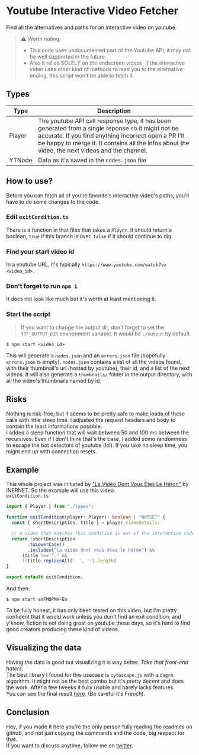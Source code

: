 # Youtube Interactive Video Fetcher
Find all the alternatives and paths for an interactive video on youtube.

> ⚠️ Worth noting:  
> - This code uses undocumented part of the Youtube API, it may not be well supported in the future.  
> - Also it relies SOLELY on the endscreen videos, if the interactive video uses other kind of methods to lead you to the alternative ending, this script won't be able to fetch it.  

## Types
| Type | Description |
| - | - |
| Player | The youtube API call response type, it has been generated from a single reponse so it might not be accurate. If you find anything incorrect open a PR I'll be happy to merge it. It contains all the infos about the video, the next videos and the channel.  
| YTNode | Data as it's saved in the `nodes.json` file |


## How to use?
Before you can fetch all of you're favorite's interactive video's paths, you'll have to do some changes to the code.  
### Edit `exitCondition.ts`
There is a function in that files that takes a `Player`. It should return a boolean, `true` if this branch is over, `false` if it should continue to dig.
### Find your start video id
In a youtube URL, it's typically `https://www.youtube.com/watch?v=<video_id>`.
### Don't forget to run `npm i`
It does not look like much but it's worth at least mentioning it.
### Start the script
> If you want to change the output dir, don't forget to set the `YTF_OUTPUT_DIR` environment variable. It would be `./output` by default.
```
$ npm start <video id>
```
This will generate a `nodes.json` and an `errors.json` file (hopefully `errors.json` is empty).
`nodes.json` contains a list of all the videos found, with their thumbnail's url (hosted by youtube), their id, and a list of the next videos.
It will also generate a `thumbnails/` folder in the output directory, with all the video's thumbnails named by id.
## Risks
Nothing is risk-free, but it seems to be pretty safe to make loads of these calls with little sleep time. I adjusted the request headers and body to contain the least informations possible.  
I added a sleep function that will wait between 50 and 100 ms between the recursives. Even if I don't think that's the case, I added some randomness to escape the bot detectors of youtube (lol). If you take no sleep time, you might end up with connection resets.
## Example
This whole project was initiated by ["La Vidéo Dont Vous Êtes Le Héron"](https://www.youtube.com/watch?v=aYFMOPMH-Eo) by INERNET. So the example will use this video.  
`exitCondition.ts`
```ts
import { Player } from "./types";

function exitCondition(player: Player): boolean | "NOTSET" {
  const { shortDescription, title } = player.videoDetails;

  // A video that matches this condition is out of the interactive video scope but will be included in the tree
  return !shortDescription
        .toLowerCase()
        .includes("la vidéo dont vous êtes le héron") &&
      (title !== "." &&
      !!title.replaceAll('ㅤ', '').length)
}

export default exitCondition;
```
And then:
```
$ npm start aYFMOPMH-Eo
```
To be fully honest, it has only been tested on this video, but I'm pretty confident that it would work unless you don't find an exit condition, and y'know, fiction is not doing great on youtube these days, so it's hard to find good creators producing these kind of videos.  
## Visualizing the data
Having the data is good but visualizing it is way better. *Take that front-end haters*.  
The best library I found for this usecase is `cytoscape.js` with a `dagre` algorithm. It might not be the best combo but it's pretty decent and does the work. After a few tweeks it fully usable and barely lacks features.  
You can see the final result [here](https://vdvh.naoufel.co). (Be careful it's French).
## Conclusion
Hey, if you made it here you're the only person fully reading the readmes on github, and not just copying the commands and the code, big respect for that.  
If you want to discuss anytime, follow me on [twitter](https://twitter.com/nowlow_).